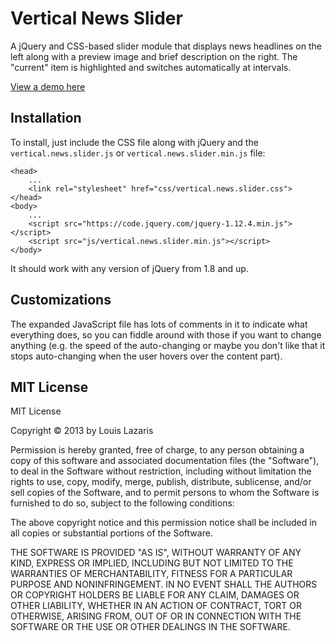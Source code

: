 # Vertical News Slider

A jQuery and CSS-based slider module that displays news headlines on the left along with a preview image and brief description on the right. The "current" item is highlighted and switches automatically at intervals.

[View a demo here](http://www.impressivewebs.com/demo-files/vertical-news-slider/)

## Installation
To install, just include the CSS file along with jQuery and the `vertical.news.slider.js` or `vertical.news.slider.min.js` file:

	<head>
		...
		<link rel="stylesheet" href="css/vertical.news.slider.css">
	</head>
	<body>
		...
		<script src="https://code.jquery.com/jquery-1.12.4.min.js"></script>
		<script src="js/vertical.news.slider.min.js"></script>
	</body>

It should work with any version of jQuery from 1.8 and up.

## Customizations
The expanded JavaScript file has lots of comments in it to indicate what everything does, so you can fiddle around with those if you want to change anything (e.g. the speed of the auto-changing or maybe you don't like that it stops auto-changing when the user hovers over the content part).

## MIT License
MIT License

Copyright © 2013 by Louis Lazaris

Permission is hereby granted, free of charge, to any person obtaining a copy
of this software and associated documentation files (the "Software"), to deal
in the Software without restriction, including without limitation the rights
to use, copy, modify, merge, publish, distribute, sublicense, and/or sell
copies of the Software, and to permit persons to whom the Software is
furnished to do so, subject to the following conditions:

The above copyright notice and this permission notice shall be included in all
copies or substantial portions of the Software.

THE SOFTWARE IS PROVIDED "AS IS", WITHOUT WARRANTY OF ANY KIND, EXPRESS OR
IMPLIED, INCLUDING BUT NOT LIMITED TO THE WARRANTIES OF MERCHANTABILITY,
FITNESS FOR A PARTICULAR PURPOSE AND NONINFRINGEMENT. IN NO EVENT SHALL THE
AUTHORS OR COPYRIGHT HOLDERS BE LIABLE FOR ANY CLAIM, DAMAGES OR OTHER
LIABILITY, WHETHER IN AN ACTION OF CONTRACT, TORT OR OTHERWISE, ARISING FROM,
OUT OF OR IN CONNECTION WITH THE SOFTWARE OR THE USE OR OTHER DEALINGS IN THE
SOFTWARE.